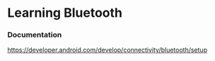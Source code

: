 # Learning Bluetooth

### Documentation

https://developer.android.com/develop/connectivity/bluetooth/setup
